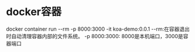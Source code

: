 # docker容器
docker container run --rm -p 8000:3000 -it koa-demo:0.0.1
--rm:在容器退出时自动清理容器内部的文件系统。
-p 8000:3000: 8000是本机端口，3000是容器端口